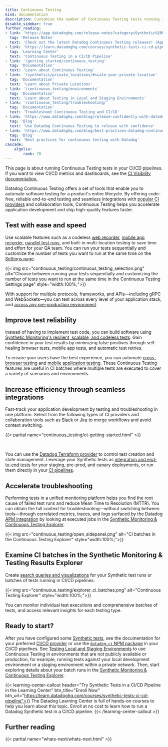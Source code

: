 ```yaml
---
title: Continuous Testing
kind: documentation
description: Customize the number of Continuous Testing tests running in parallel in your CI/CD pipelines to increase your testing coverage.
disable_sidebar: true
further_reading:
- link: 'https://app.datadoghq.com/release-notes?category=Synthetic%20Monitoring'
  tag: 'Release Notes'
  text: 'Check out the latest Datadog Continuous Testing releases! (App login required)'
- link: 'https://learn.datadoghq.com/courses/synthetic-tests-ci-cd-pipeline'
  tag: 'Learning Center'
  text: 'Continuous Testing in a CI/CD Pipeline'
- link: '/getting_started/continuous_testing'
  tag: 'Documentation'
  text: 'Learn about Continuous Testing'
- link: '/synthetics/private_locations/#scale-your-private-location'
  tag: 'Documentation'
  text: 'Learn about Private Locations'
- link: '/continuous_testing/environments'
  tag: 'Documentation'
  text: 'Learn about Testing in Local and Staging Environments'
- link: '/continuous_testing/troubleshooting/'
  tag: 'Documentation'
  text: 'Troubleshoot Continuous Testing and CI/CD'
- link: 'https://www.datadoghq.com/blog/release-confidently-with-datadog-continuous-testing/'
  tag: 'Blog'
  text: 'Use Datadog Continuous Testing to release with confidence'
- link: 'https://www.datadoghq.com/blog/best-practices-datadog-continuous-testing/'
  tag: 'Blog'
  text: 'Best practices for continuous testing with Datadog'
cascade:
    algolia:
        rank: 70
---
```


<div class="alert alert-info">This page is about running Continuous Testing tests in your CI/CD pipelines. If you want to view CI/CD metrics and dashboards, see the <a href="/continuous_integration/" target="_blank">CI Visibility documentation.</a></div>

Datadog Continuous Testing offers a set of tools that enable you to automate software testing for a product's entire lifecycle. By offering code-free, reliable end-to-end testing and seamless integrations with [popular CI providers][1] and collaboration tools, Continuous Testing helps you accelerate application development and ship high-quality features faster.

## Test with ease and speed

Use scalable features such as a codeless [web recorder][2], [mobile app recorder][15], [parallel test runs][3], and built-in multi-location testing to save time and effort for your QA team. You can run your tests sequentially and customize the number of tests you want to run at the same time on the [Settings page][3].

{{< img src="continuous_testing/continuous_testing_selection.png" alt="Choose between running your tests sequentially and customizing the number of tests you want to run at the same time in the Continuous Testing Settings page" style="width:100%;">}}

With support for multiple protocols, frameworks, and APIs—including gRPC and WebSockets—you can test across every level of your application stack, and [across any pre-production environment][17].

## Improve test reliability

Instead of having to implement test code, you can build software using [Synthetic Monitoring's resilient, scalable, and codeless tests][4]. Gain confidence in your test results by minimizing false positives through self-healing browser tests, mobile app tests, and automatic test retries. 

To ensure your users have the best experience, you can automate [cross-browser testing][2] and [mobile application testing][16]. These Continuous Testing features are useful in CI batches where multiple tests are executed to cover a variety of scenarios and environments.

## Increase efficiency through seamless integrations

Fast-track your application development by testing and troubleshooting in one platform. Select from the following types of CI providers and collaboration tools such as [Slack][18] or [Jira][19] to merge workflows and avoid context switching.

{{< partial name="continuous_testing/ct-getting-started.html" >}}

</br>

You can use the [Datadog Terraform provider][10] to control test creation and state management. Leverage your Synthetic tests as [integration and end-to-end tests][11] for your staging, pre-prod, and canary deployments, or run them directly in your [CI pipelines][11].

## Accelerate troubleshooting

Performing tests in a unified monitoring platform helps you find the root cause of failed test runs and reduce Mean Time to Resolution (MTTR). You can obtain the full context for troubleshooting—without switching between tools—through correlated metrics, traces, and logs surfaced by the Datadog [APM integration][12] by looking at executed jobs in the [Synthetic Monitoring & Continuous Testing Explorer][11].

{{< img src="continuous_testing/open_sidepanel.png" alt="CI batches in the Continuous Testing Explorer" style="width:100%;">}}

## Examine CI batches in the Synthetic Monitoring & Testing Results Explorer

Create [search queries and visualizations][11] for your Synthetic test runs or batches of tests running in CI/CD pipelines.

{{< img src="continuous_testing/explorer_ci_batches.png" alt="Continuous Testing Explorer" style="width:100%;">}}

You can monitor individual test executions and comprehensive batches of tests, and access relevant insights for each testing type. 

## Ready to start?

After you have configured some [Synthetic tests][4], see the documentation for your preferred [CI/CD provider][1] or use the [`datadog-ci` NPM package][14] in your CI/CD pipelines. See [Testing Local and Staging Environments][17] to use Continuous Testing in environments that are not publicly available or production, for example, running tests against your local development environment or a staging environment within a private network. Then, start exploring details about your batch runs in the [Synthetic Monitoring & Continuous Testing Explorer][11].

{{< learning-center-callout header="Try Synthetic Tests in a CI/CD Pipeline in the Learning Center" btn_title="Enroll Now" btn_url="https://learn.datadoghq.com/courses/synthetic-tests-ci-cd-pipeline">}}
  The Datadog Learning Center is full of hands-on courses to help you learn about this topic. Enroll at no cost to learn how to run a Datadog Synthetic test in a CI/CD pipeline.
{{< /learning-center-callout >}}

## Further reading

{{< partial name="whats-next/whats-next.html" >}}

[1]: /continuous_testing/cicd_integrations/
[2]: /synthetics/browser_tests
[3]: /continuous_testing/settings
[4]: /synthetics/
[10]: https://registry.terraform.io/providers/DataDog/datadog/latest/
[11]: /continuous_testing/explorer
[12]: /synthetics/apm/
[13]: https://app.datadoghq.com/synthetics/create#
[14]: /continuous_testing/cicd_integrations/configuration
[15]: /mobile_app_testing/mobile_app_tests
[16]: /mobile_app_testing/
[17]: /continuous_testing/environments
[18]: /integrations/slack/
[19]: /integrations/jira/